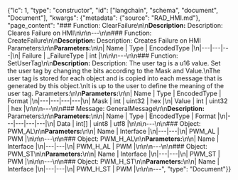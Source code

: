 {"lc": 1, "type": "constructor", "id": ["langchain", "schema", "document", "Document"], "kwargs": {"metadata": {"source": "RAD_HMI.md"}, "page_content": "### Function: ClearFailure\n\n**Description:** Description: Cleares Failure on HMI\n\n\n---\n\n### Function: CreateFailure\n\n**Description:** Description: Creates Failure on HMI Parameters:\n\n**Parameters:**\n\n| Name | Type | EncodedType |\n|---|---|---|\n| Failure | _FailureType | int |\n\n\n---\n\n### Function: SetUserTag\n\n**Description:** Description: The user tag is a u16 value. Set the user tag by changing the bits according to the Mask and Value.\nThe user tag is stored for each object and is copied into each message that is generated by this object.\nIt is up to the user to define the meaning of the user tag. Parameters:\n\n**Parameters:**\n\n| Name | Type | EncodedType | Format |\n|---|---|---|---|\n| Mask | int | uint32 | hex |\n| Value | int | uint32 | hex |\n\n\n---\n\n### Message: GeneralMessage\n\n**Description:** Parameters:\n\n**Parameters:**\n\n| Name | Type | EncodedType | Format |\n|---|---|---|---|\n| Data | int[] | uint8 | utf8 |\n\n\n---\n\n### Object: PWM_AL\n\n**Parameters:**\n\n| Name | Interface |\n|---|---|\n| PWM_AL | PWM |\n\n\n---\n\n### Object: PWM_H_AL\n\n**Parameters:**\n\n| Name | Interface |\n|---|---|\n| PWM_H_AL | PWM |\n\n\n---\n\n### Object: PWM_ST\n\n**Parameters:**\n\n| Name | Interface |\n|---|---|\n| PWM_ST | PWM |\n\n\n---\n\n### Object: PWM_H_ST\n\n**Parameters:**\n\n| Name | Interface |\n|---|---|\n| PWM_H_ST | PWM |\n\n\n---", "type": "Document"}}